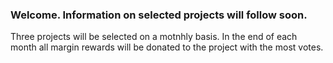 
### Welcome. Information on selected projects will follow soon.

Three projects will be selected on a motnhly basis. In the end of each month all margin rewards will be donated to the project with the most votes.
